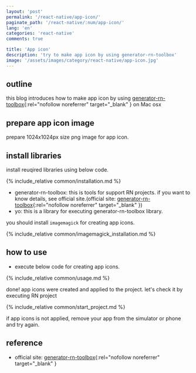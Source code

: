 ```yaml
---
layout: 'post'
permalink: '/react-native/app-icon/'
paginate_path: '/react-native/:num/app-icon/'
lang: 'en'
categories: 'react-native'
comments: true

title: 'App icon'
description: 'try to make app icon by using generator-rn-toolbox'
image: '/assets/images/category/react-native/app-icon.jpg'
---
```



## outline
this blog introduces how to make app icon by using [generator-rn-toolbox](https://github.com/bamlab/generator-rn-toolbox){:rel="nofollow noreferrer" target="_blank" } on Mac osx

## prepare app icon image
prepare 1024x1024px size png image for app icon.

## install libraries
install reuqired libraries using below code.

{% include_relative common/installation.md %}

- generator-rn-toolbox: this is tools for support RN projects. if you want to know details, see official site.(official site: [generator-rn-toolbox](https://github.com/bamlab/generator-rn-toolbox){:rel="nofollow noreferrer" target="_blank" })
- yo: this is a library for executing generator-rn-toolbox library.

you should install ```imagemagick``` for creating app icons.

{% include_relative common/imagemagick_installation.md %}

## how to use
- execute below code for creating app icons.

{% include_relative common/usage.md %}

done! app icons were created and applied to the project. let's check it by executing RN project

{% include_relative common/start_project.md %}

if app icons is not applied, remove your app from the simulator or phone and try again.

## reference
- official site: [generator-rn-toolbox](https://github.com/bamlab/generator-rn-toolbox){:rel="nofollow noreferrer" target="_blank" }